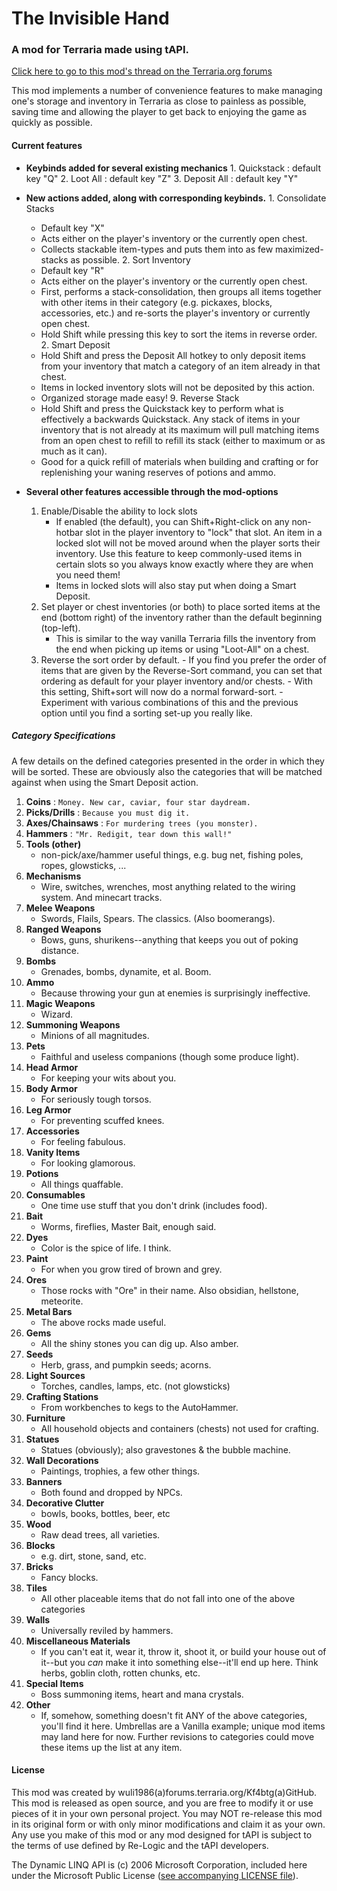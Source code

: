 The Invisible Hand
==================
### A mod for Terraria made using tAPI.

[Click here to go to this mod's thread on the Terraria.org forums][1]

This mod implements a number of convenience features to make managing one's storage and inventory in Terraria as close to painless as possible, saving time and allowing the player to get back to enjoying the game as quickly as possible.


#### Current features
  *  __Keybinds added for several existing mechanics__
    1.  Quickstack : default key "Q"
    2.  Loot All : default key "Z"
    3.  Deposit All : default key "Y"
  *  __New actions added, along with corresponding keybinds.__
    1.  Consolidate Stacks
        *  Default key "X"
        *  Acts either on the player's inventory or the currently open chest.
        *  Collects stackable item-types and puts them into as few maximized-stacks as possible.
    2.  Sort Inventory
        -   Default key "R"
        *  Acts either on the player's inventory or the currently open chest.
        -   First, performs a stack-consolidation, then groups all items together with other items in their category (e.g. pickaxes, blocks, accessories, etc.) and re-sorts the player's inventory or currently open chest.
        -   Hold Shift while pressing this key to sort the items in reverse order.
    2.  Smart Deposit
        -   Hold Shift and press the Deposit All hotkey to only deposit items from your inventory that match a category of an item already in that chest.
        -   Items in locked inventory slots will not be deposited by this action.
        -   Organized storage made easy!
    9.  Reverse Stack
        -   Hold Shift and press the Quickstack key to perform what is effectively a backwards Quickstack. Any stack of items in your inventory that is not already at its maximum will pull matching items from an open chest to refill to refill its stack (either to maximum or as much as it can).
        -   Good for a quick refill of materials when building and crafting or for replenishing your waning reserves of potions and ammo.

  * __Several other features accessible through the mod-options__
    1.  Enable/Disable the ability to lock slots
        -   If enabled (the default), you can Shift+Right-click on any non-hotbar slot in the player inventory to "lock" that slot. An item in a locked slot will not be moved around when the player sorts their inventory. Use this feature to keep commonly-used items in certain slots so you always know exactly where they are when you need them!
        -   Items in locked slots will also stay put when doing a Smart Deposit.
    3.  Set player or chest inventories (or both) to place sorted items at the end (bottom right) of the inventory rather than the default beginning (top-left).
        -   This is similar to the way vanilla Terraria fills the inventory from the end when picking up items or using "Loot-All" on a chest.
    117.    Reverse the sort order by default.
        -   If you find you prefer the order of items that are given by the Reverse-Sort command, you can set that ordering as default for your player inventory and/or chests.
        -   With this setting, Shift+sort will now do a normal forward-sort.
        -   Experiment with various combinations of this and the previous option until you find a sorting set-up you really like.

##### Category Specifications
A few details on the defined categories presented in the order in which they will be sorted. These are obviously also the categories that will be matched against when using the Smart Deposit action.

  1.  __Coins__ :
   `Money. New car, caviar, four star daydream.`
  2.  __Picks/Drills__ :
   `Because you must dig it.`
  2.  __Axes/Chainsaws__ : `For murdering trees (you monster).`
  2.  __Hammers__ :
		`"Mr. Redigit, tear down this wall!"`
  2.  __Tools (other)__
		- non-pick/axe/hammer useful things, e.g. bug net, fishing poles, ropes, glowsticks, ...
  2.  __Mechanisms__
		- Wire, switches, wrenches, most anything related to the wiring system. And minecart tracks.
  2.  __Melee Weapons__
		- Swords, Flails, Spears. The classics. (Also boomerangs).
  2.  __Ranged Weapons__
		- Bows, guns, shurikens--anything that keeps you out of poking distance.
  2.  __Bombs__
		- Grenades, bombs, dynamite, et al. Boom.
  2.  __Ammo__
		- Because throwing your gun at enemies is surprisingly ineffective.
  2.  __Magic Weapons__
		- Wizard.
  2.  __Summoning Weapons__
		- Minions of all magnitudes.
  2.  __Pets__
		- Faithful and useless companions (though some produce light).
  2.  __Head Armor__
		- For keeping your wits about you.
  2.  __Body Armor__
		- For seriously tough torsos.
  2.  __Leg Armor__
		- For preventing scuffed knees.
  2.  __Accessories__
		- For feeling fabulous.
  2.  __Vanity Items__
		- For looking glamorous.
  2.  __Potions__
		- All things quaffable.
  2.  __Consumables__
		- One time use stuff that you don't drink (includes food).
  2.  __Bait__
		- Worms, fireflies, Master Bait, enough said.
  2.  __Dyes__
		- Color is the spice of life. I think.
  2.  __Paint__
		- For when you grow tired of brown and grey.
  2.  __Ores__
		- Those rocks with "Ore" in their name. Also obsidian, hellstone, meteorite.
  2.  __Metal Bars__
		- The above rocks made useful.
  2.  __Gems__
		- All the shiny stones you can dig up. Also amber.
  2.  __Seeds__
		- Herb, grass, and pumpkin seeds; acorns.
  2.  __Light Sources__
		- Torches, candles, lamps, etc. (not glowsticks)
  2.  __Crafting Stations__
		- From workbenches to kegs to the AutoHammer.
  2.  __Furniture__
		- All household objects and containers (chests) not used for crafting.
  2.  __Statues__
		- Statues (obviously); also gravestones & the bubble machine.
  2.  __Wall Decorations__
		- Paintings, trophies, a few other things.
  2.  __Banners__
		- Both found and dropped by NPCs.
  2.  __Decorative Clutter__
		- bowls, books, bottles, beer, etc
  2.  __Wood__
		- Raw dead trees, all varieties.
  2.  __Blocks__
		- e.g. dirt, stone, sand, etc.
  2.  __Bricks__
		- Fancy blocks.
  2.  __Tiles__
		- All other placeable items that do not fall into one of the above categories
  2.  __Walls__
		- Universally reviled by hammers.
  2.  __Miscellaneous Materials__
		- If you can't eat it, wear it, throw it, shoot it, or build your house out of it--but you *can* make it into something else--it'll end up here. Think herbs, goblin cloth, rotten chunks, etc.
  2.  __Special Items__
		- Boss summoning items, heart and mana crystals.
  2.  __Other__
		- If, somehow, something doesn't fit ANY of the above categories, you'll find it here. Umbrellas are a Vanilla example; unique mod items may land here for now. Further revisions to categories could move these items up the list at any item.

#### License
  This mod was created by wuli1986(a)forums.terraria.org/Kf4btg(a)GitHub. This mod is released as open source, and you are free to modify it or use pieces of it in your own personal project. You may NOT re-release this mod in its original form or with only minor modifications and claim it as your own.  Any use you make of this mod or any mod designed for tAPI is subject to the terms of use defined by Re-Logic and the tAPI developers.

  The Dynamic LINQ API is (c) 2006 Microsoft Corporation, included here under the Microsoft Public License ([see accompanying LICENSE file][2]).

[1]:http://forums.terraria.org/index.php?threads/the-invisible-hand-inventory-management-for-the-organizationally-challenged.7547/
[2]:/DynamicQuery/LICENSE

